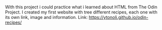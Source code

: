With this project i could practice what i learned about HTML from The Odin Project. I created my first website with tree different recipes, each one with its own link, image and information.
Link: https://ytonoli.github.io/odin-recipes/
